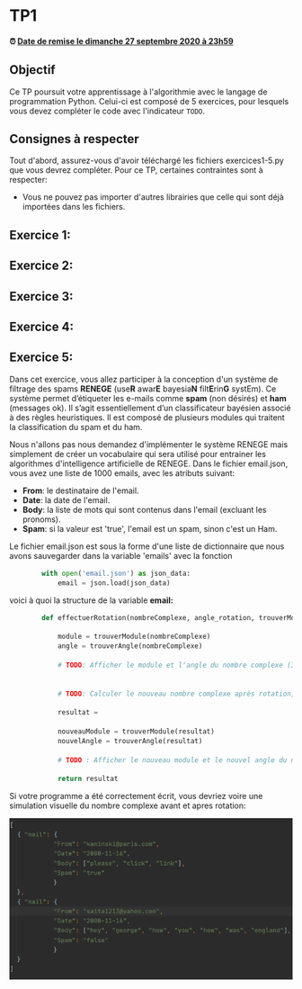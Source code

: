 # TP1

<!--- Changer la date de remise en modifiant le URL--->
#### :alarm_clock: [Date de remise le dimanche 27 septembre 2020 à 23h59](https://www.timeanddate.com/countdown/generic?iso=20200927T2359&p0=165&msg=Remise&font=cursive&csz=1#)

## Objectif

Ce TP poursuit votre apprentissage à l'algorithmie avec le langage de programmation Python.
Celui-ci est composé de 5 exercices, pour lesquels vous devez compléter le code avec l'indicateur `TODO`.

## Consignes à respecter

Tout d'abord, assurez-vous d'avoir téléchargé les fichiers exercices1-5.py que vous devrez compléter.
Pour ce TP, certaines contraintes sont à respecter:
- Vous ne pouvez pas importer d'autres librairies que celle qui sont déjà importées dans les fichiers.


## Exercice 1:


## Exercice 2:

## Exercice 3:

## Exercice 4:

## Exercice 5:
Dans cet exercice, vous allez participer à la conception d'un système de filtrage des spams <b>RENEGE</b> (use<b>R</b> awar<b>E</b> bayesia<b>N</b> filt<b>E</b>rin<b>G</b> systEm). Ce système permet d’étiqueter les e-mails comme <b>spam</b> (non désirés) et <b>ham</b> (messages ok).  Il s’agit essentiellement d’un classificateur bayésien associé à des règles heuristiques. Il est composé de plusieurs modules qui traitent la classification du spam et du ham. 

Nous n'allons pas nous demandez d'implémenter le système RENEGE mais simplement de créer un vocabulaire qui sera utilisé pour entrainer les algorithmes d'intelligence artificielle de RENEGE. Dans le fichier email.json, vous avez une liste de 1000 emails, avec les atributs suivant:
- <b>From</b>: le destinataire de l'email.
- <b>Date</b>: la date de l'email.
- <b>Body</b>: la liste de mots qui sont contenus dans l'email (excluant les pronoms).
- <b>Spam</b>: si la valeur est 'true', l'email est un spam, sinon c'est un Ham.

Le fichier email.json est sous la forme d'une liste de dictionnaire que nous avons sauvegarder dans la variable 'emails' avec la fonction 
```python
        with open('email.json') as json_data:
            email = json.load(json_data)
```
voici à quoi la structure de la variable <b>email:</b>
```python
        def effectuerRotation(nombreComplexe, angle_rotation, trouverModule):

            module = trouverModule(nombreComplexe)
            angle = trouverAngle(nombreComplexe)

            # TODO: Afficher le module et l'angle du nombre complexe (3 decimales de précision)


            # TODO: Calculer le nouveau nombre complexe après rotation, assigner le nouveau nombre complexe à la variable 'resultat'

            resultat =

            nouveauModule = trouverModule(resultat)
            nouvelAngle = trouverAngle(resultat)

            # TODO : Afficher le nouveau module et le nouvel angle du nombre complexe après rotation (3 decimales de précision)

            return resultat
```
Si votre programme a été correctement écrit, vous devriez voire une simulation visuelle du nombre complexe avant et apres rotation:
<p align="center">
     <img src="img/ListePicture.PNG?raw=true"/>
</p>

